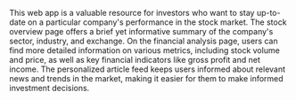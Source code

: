 This web app is a valuable resource for investors who want to stay up-to-date on a particular company's performance in the stock market. The stock overview page offers a brief yet informative summary of the company's sector, industry, and exchange. On the financial analysis page, users can find more detailed information on various metrics, including stock volume and price, as well as key financial indicators like gross profit and net income. The personalized article feed keeps users informed about relevant news and trends in the market, making it easier for them to make informed investment decisions.
